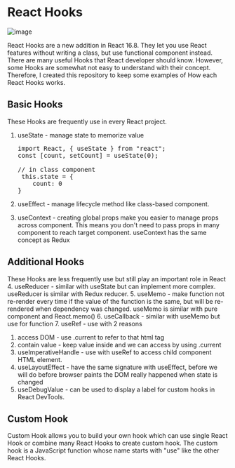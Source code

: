 # React Hooks
![image](https://img.shields.io/badge/React-20232A?style=for-the-badge&logo=react&logoColor=61DAFB)

React Hooks are a new addition in React 16.8. They let you use React features without writing a class, but use functional component instead. There are many useful Hooks that React developer should know. However, some Hooks are somewhat not easy to understand with their concept. Therefore, I created this repository to keep some examples of How each React Hooks works.

## Basic Hooks
These Hooks are frequently use in every React project.
1. useState - manage state to memorize value
   <pre>
   import React, { useState } from "react";
   const [count, setCount] = useState(0);

   // in class component
    this.state = {
       count: 0
   }
   </pre>
   
2. useEffect - manage lifecycle method like class-based component.
3. useContext - creating global props make you easier to manage props across component. This means you don't need to pass props in many component to reach target component. useContext has the same concept as Redux

## Additional Hooks 
These Hooks are less frequently use but still play an important role in React
4. useReducer - similar with useState but can implement more complex. useReducer is similar with Redux reducer.
5. useMemo - make function not re-render every time if the value of the function is the same, but will be re-rendered when dependency was changed. useMemo is similar with pure component and React.memo()
6. useCallback - similar with useMemo but use for function
7. useRef - use with 2 reasons
   1. access DOM - use .current to refer to that html tag
   2. contain value - keep value inside and we can access by using .current
8. useImperativeHandle - use with useRef to access child component HTML element.
9.  useLayoutEffect - have the same signature with useEffect,
    before we will do before browser paints the DOM
    really happened when state is changed
10. useDebugValue - can be used to display a label for custom hooks in React DevTools.

## Custom Hook
Custom Hook allows you to build your own hook which can use single React Hook or combine many React Hooks to create custom hook. The custom hook is a JavaScript function whose name starts with "use" like the other React Hooks.